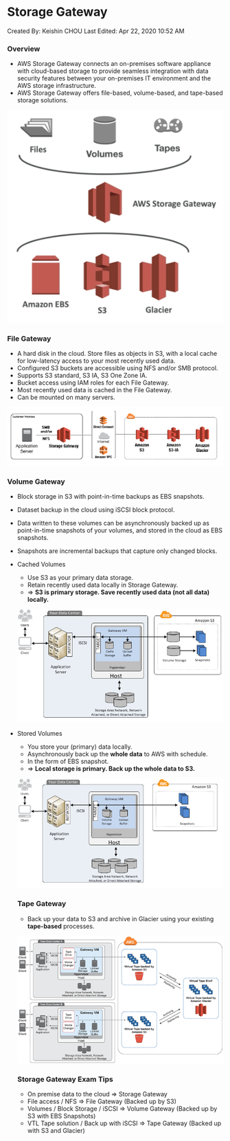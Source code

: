# Storage Gateway

Created By: Keishin CHOU
Last Edited: Apr 22, 2020 10:52 AM

### Overview

- AWS Storage Gateway connects an on-premises software appliance with cloud-based storage to provide seamless integration with data security features between your on-premises IT environment and the AWS storage infrastructure.
- AWS Storage Gateway offers file-based, volume-based, and tape-based storage solutions.

![Storage%20Gateway/Untitled.png](Storage%20Gateway/Untitled.png)

### File Gateway

- A hard disk in the cloud. Store files as objects in S3, with a local cache for low-latency access to your most recently used data.
- Configured S3 buckets are accessible using NFS and/or SMB protocol.
- Supports S3 standard, S3 IA, S3 One Zone IA.
- Bucket access using IAM roles for each File Gateway.
- Most recently used data is cached in the File Gateway.
- Can be mounted on many servers.

![Storage%20Gateway/Untitled%201.png](Storage%20Gateway/Untitled%201.png)

### Volume Gateway

- Block storage in S3 with point-in-time backups as EBS snapshots.
- Dataset backup in the cloud using iSCSI block protocol.
- Data written to these volumes can be asynchronously backed up as point-in-time snapshots of your volumes, and stored in the cloud as EBS snapshots.
- Snapshots are incremental backups that capture only changed blocks.
- Cached Volumes
    - Use S3 as your primary data storage.
    - Retain recently used data locally in Storage Gateway.
    - ⇒ **S3 is primary storage. Save recently used data (not all data) locally.**

    ![Storage%20Gateway/Untitled%202.png](Storage%20Gateway/Untitled%202.png)

- Stored Volumes
    - You store your (primary) data locally.
    - Asynchronously back up the **whole data** to AWS with schedule.
    - In the form of EBS snapshot.
    - ⇒ **Local storage is primary. Back up the whole data to S3.**

    ![Storage%20Gateway/Untitled%203.png](Storage%20Gateway/Untitled%203.png)

    ### Tape Gateway

    - Back up your data to S3 and archive in Glacier using your existing **tape-based** processes.

    ![Storage%20Gateway/Untitled%204.png](Storage%20Gateway/Untitled%204.png)

    ### Storage Gateway Exam Tips

    - On premise data to the cloud ⇒ Storage Gateway
    - File access / NFS ⇒ File Gateway (Backed up by S3)
    - Volumes / Block Storage / iSCSI ⇒ Volume Gateway (Backed up by S3 with EBS Snapshots)
    - VTL Tape solution / Back up with iSCSI ⇒ Tape Gateway (Backed up with S3 and Glacier)